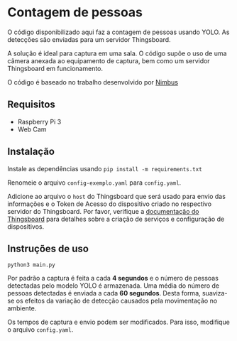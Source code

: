# Contagem de pessoas

O código disponibilizado aqui faz a contagem de pessoas usando YOLO. As detecções são enviadas para um servidor Thingsboard.

A solução é ideal para captura em uma sala. O código supõe o uso de uma câmera anexada ao equipamento de captura, bem como um servidor Thingsboard em funcionamento.

O código é baseado no trabalho desenvolvido por [Nimbus](https://github.com/ASTRAson/Nimbus)

## Requisitos

- Raspberry Pi 3
- Web Cam

## Instalação

Instale as dependências usando ``` pip install -m requirements.txt ```

Renomeie o arquivo ```config-exemplo.yaml``` para ```config.yaml```.

Adicione ao arquivo o ```host``` do Thingsboard que será usado para envio das informações e o Token de Acesso do dispositivo criado no respectivo servidor do Thingsboard. Por favor, verifique a [documentação do Thingsboard](https://thingsboard.io/docs/) para detalhes sobre a criação de serviços e configuração de dispositivos.

## Instruções de uso

``` python3 main.py ```

Por padrão a captura é feita a cada **4 segundos** e o número de pessoas detectadas pelo modelo YOLO é armazenada. Uma média do número de pessoas detectadas é enviada a cada **60 segundos**. Desta forma, suaviza-se os efeitos da variação de detecção causados pela movimentação no ambiente.

Os tempos de captura e envio podem ser modificados. Para isso, modifique o arquivo ```config.yaml```.
